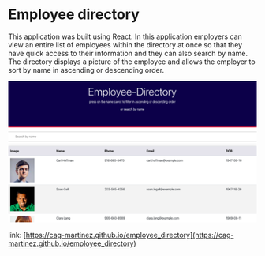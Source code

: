 # Employee directory

This application was built using React. In this application employers can view an entire list of employees within the directory at once so that they have quick access to their information and they can also search by name. The directory displays a picture of the employee and allows the employer to sort by name in ascending or descending order.

![employee_directory](/public/assets/images/employeeDirectory.png)

link: [https://cag-martinez.github.io/employee_directory](https://cag-martinez.github.io/employee_directory)